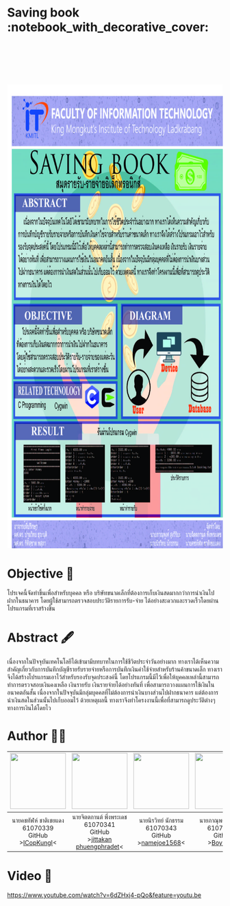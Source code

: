 <h1>Saving book :notebook_with_decorative_cover:</h1>

<img src="https://github.com/ICopKungI/Com-pro/blob/master/Poster/_print.jpg" onload="typeof google==='object'&amp;&amp;google.aft&amp;&amp;google.aft(this)" width="720" height="1080" style="margin-top: 98px;" alt="Related image">

# Objective :dart:

โปรเจคนี้จัดทำขึ้นเพื่อสำหรับบุคคล หรือ บริษัทขนาดเล็กที่ต้องการเก็บเงินสดมากกว่าการนำเงินไปฝากในธนาคาร โดยผู้ใช้สามารถตรวจสอบประวัติรายการรับ-จ่าย ได้อย่างสะดวกและรวดเร็วโดยผ่านโปรแกรมที่เราสร้างขึ้น 

# Abstract 🖋

เนื่องจากในปัจจุบันเทคโนโลยีได้เข้ามามีบทบาทในการใช้ชีวิตประจำวันอย่างมาก ทางเราได้เห็นความสำคัญเกี่ยวกับการบันทึกบัญชีรายรับรายจ่ายหรือการบันทึกเงินค่าใช้จ่ายสำหรับร้านค้าขนาดเล็ก ทางเราจึงได้สร้างโปรแกรมเอาไว้สำหรับรองรับจุดประสงค์นี้ โดยโปรแกรมนี้มีไว้เพื่อให้บุคคลเหล่านี้สามารถทำการตรวจสอบเงินคงเหลือ เงินรายรับ เงินรายจ่ายได้อย่างทันที่ เพื่อสามารถวางแผนการใช้เงินในอนาคตอันสั้น เนื่องจากในปัจจุบันมีกลุ่มบุคคลที่ไม่ต้องการนำเงินบางส่วนไปฝากธนาคาร แต่ต้องการนำเงินสดในส่วนนั้นไปเก็บออมไว้ ด้วยเหตุผลนี้ ทางเราจึงทำโครงงานนี้เพื่อที่สามารถดูประวัติต่างๆทางการเงินได้โดยไว 

# Author 👨‍💻

|<img src="https://avatars1.githubusercontent.com/u/44992872?s=460&v=4" width="130px" height="130px">|<img src="https://avatars0.githubusercontent.com/u/42914988?s=460&v=4" width="130px" height="130px">|<img src="https://avatars3.githubusercontent.com/u/42908510?s=400&v=4" width="130px" height="130px">|<img src="https://avatars2.githubusercontent.com/u/42969697?s=400&u=a5502e6ff846c36e656cfa4a1e2f261e5cd2efcb&v=4" width="130px" height="130px">|
|:---:|:---:|:---:|:---:|
|นายคชทัฬห์ ชาติเชยแดง<br>61070339<br>GitHub<br>>[ICopKungI](https://github.com/ICopKungI)<|นายจิตตกานต์ พึ่งพระเดช<br>61070341<br>GitHub<br>>[jittakan phuengphradet](https://github.com/bombay341)<|นายนิรวิทย์ นักธรรม<br>61070343<br>GitHub<br>>[namejoe1568](https://github.com/namejoe1568)<|นายภาณุพงศ์ สูงวิริยะ<br>61070345<br>Github<br>>[Boy345](https://github.com/PanupongSoongwiriya)<|
# Video 🎥
 https://www.youtube.com/watch?v=6dZHxj4-pQo&feature=youtu.be
